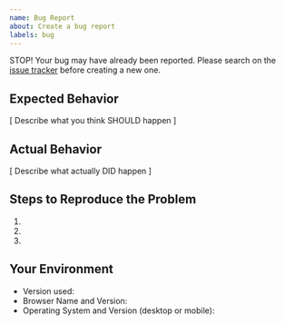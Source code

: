 ```yaml
---
name: Bug Report
about: Create a bug report
labels: bug
---
```


STOP! Your bug may have already been reported. Please search on the [issue tracker](https://github.com/pointybeard/orchestra/issues) before creating a new one.

## Expected Behavior

[ Describe what you think SHOULD happen ]

## Actual Behavior

[ Describe what actually DID happen ]

## Steps to Reproduce the Problem

1.
2.
3.

## Your Environment

<!--- Include as many relevant details about the environment you experienced the bug in -->

* Version used:
* Browser Name and Version:
* Operating System and Version (desktop or mobile):
